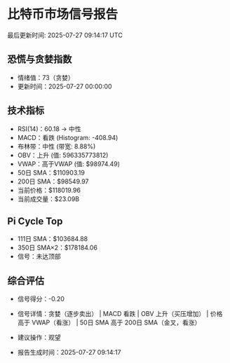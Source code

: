 # 比特币市场信号报告

最后更新时间: 2025-07-27 09:14:17 UTC

## 恐慌与贪婪指数
- 情绪值：73（贪婪）
- 更新时间：2025-07-27 00:00:00

## 技术指标
- RSI(14)：60.18 → 中性
- MACD：看跌 (Histogram: -408.94)
- 布林带：中性 (带宽: 8.88%)
- OBV：上升 (值: 596335773812)
- VWAP：高于VWAP (值: $98974.49)
- 50日 SMA：$110903.19
- 200日 SMA：$98549.97
- 当前价格：$118019.96
- 当前成交量：$23.09B

## Pi Cycle Top
- 111日 SMA：$103684.88
- 350日 SMA×2：$178184.06
- 信号：未达顶部

## 综合评估
- 信号得分：-0.20
- 信号详情：贪婪（逐步卖出） | MACD 看跌 | OBV 上升（买压增加） | 价格高于 VWAP（看涨） | 50日 SMA 高于 200日 SMA（金叉，看涨）
- 建议操作：观望

- 报告生成时间：2025-07-27 09:14:17